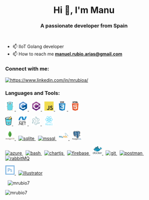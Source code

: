 <h1 align="center">Hi 👋, I'm Manu</h1>
<h3 align="center">A passionate developer from Spain</h3>
</br>

- 📫 IIoT Golang developer
- 📫 How to reach me **manuel.rubio.arias@gmail.com**

<h3 align="left">Connect with me:</h3>
<p align="left">
  <a href="https://linkedin.com/in/https://www.linkedin.com/in/mrubioa/" target="blank"><img align="center"
    src="https://raw.githubusercontent.com/rahuldkjain/github-profile-readme-generator/master/src/images/icons/Social/linked-in-alt.svg" alt="https://www.linkedin.com/in/mrubioa/" height="30" width="30" />
  </a>
</p>

<h3 align="left">Languages and Tools:</h3>

<!--Languages-->
<p align="left">
  <a href="https://golang.org" target="_blank" rel="noreferrer"> 
  	<img src="https://raw.githubusercontent.com/devicons/devicon/master/icons/go/go-original.svg" alt="go" width="30" height="30" /> 
  </a>
	&nbsp;
  <a href="https://www.cprogramming.com/" target="_blank" rel="noreferrer"> 
    <img src="https://raw.githubusercontent.com/devicons/devicon/master/icons/c/c-original.svg" alt="c" width="30" height="30" /> 
  </a>
	&nbsp;
  <a href="https://www.w3schools.com/cs/" target="_blank" rel="noreferrer"> 
    <img src="https://raw.githubusercontent.com/devicons/devicon/master/icons/csharp/csharp-original.svg" alt="csharp" width="30" height="30" /> 
  </a>
	&nbsp;
  <a href="https://developer.mozilla.org/en-US/docs/Web/JavaScript" target="_blank" rel="noreferrer"> 
    <img src="https://raw.githubusercontent.com/devicons/devicon/master/icons/javascript/javascript-original.svg" alt="javascript" 
         width="30" height="30" /> 
  </a>
	&nbsp;
  <a href="https://www.w3schools.com/css/" target="_blank" rel="noreferrer"> 
    <img src="https://raw.githubusercontent.com/devicons/devicon/master/icons/css3/css3-original-wordmark.svg" alt="css3" width="30" height="30" /> 
  </a>
	&nbsp;
  <a href="https://www.w3.org/html/" target="_blank" rel="noreferrer"> 
    <img src="https://raw.githubusercontent.com/devicons/devicon/master/icons/html5/html5-original-wordmark.svg" alt="html5" width="30" height="30" /> 
  </a>
  
</p>

<!--Frameworks-->
<p align="left">
  <a href="https://github.com/gin-gonic/gin" target="_blank" rel="noreferrer">
		<img src="https://raw.githubusercontent.com/gin-gonic/logo/master/color.png" alt="gin" height="30" />
	</a>
  &nbsp;
  &nbsp;
  <a href="https://dotnet.microsoft.com/" target="_blank" rel="noreferrer"> 
    <img src="https://raw.githubusercontent.com/devicons/devicon/master/icons/dot-net/dot-net-original-wordmark.svg" alt="dotnet" 
         width="30" height="30" /> 
  </a> 
	&nbsp;
  <a href="https://www.electronjs.org" target="_blank" rel="noreferrer"> 
    <img src="https://raw.githubusercontent.com/devicons/devicon/master/icons/electron/electron-original.svg" alt="electron" width="30" height="30" /> 
  </a>
	&nbsp;
  <a href="https://reactjs.org/" target="_blank" rel="noreferrer"> 
    <img src="https://raw.githubusercontent.com/devicons/devicon/master/icons/react/react-original-wordmark.svg" alt="react" width="30" height="30" /> 
  </a>
</p>

<!--Databases-->
<p align="left">
  <a href="https://www.mongodb.com/" target="_blank" rel="noreferrer"> 
    <img src="https://raw.githubusercontent.com/devicons/devicon/master/icons/mongodb/mongodb-original-wordmark.svg" alt="mongodb" width="30" height="30" /> 
  </a>
	&nbsp;
  <a href="https://www.sqlite.org/" target="_blank" rel="noreferrer"> 
    <img src="https://www.vectorlogo.zone/logos/sqlite/sqlite-icon.svg" alt="sqlite" width="30" height="30" /> 
  </a>
	&nbsp;
  <a href="https://www.microsoft.com/en-us/sql-server" target="_blank" rel="noreferrer"> 
     <img src="https://www.svgrepo.com/show/303229/microsoft-sql-server-logo.svg" alt="mssql" width="30" height="30" /> 
  </a> 
	&nbsp;
  <a href="https://www.mysql.com/" target="_blank" rel="noreferrer"> 
    <img src="https://raw.githubusercontent.com/devicons/devicon/master/icons/mysql/mysql-original-wordmark.svg"alt="mysql" width="30" height="30" /> 
  </a>
	&nbsp;
  <a href="https://www.postgresql.org" target="_blank"rel="noreferrer"> 
    <img src="https://raw.githubusercontent.com/devicons/devicon/master/icons/postgresql/postgresql-original-wordmark.svg" 
           alt="postgresql" width="30" height="30" /> 
  </a> 
</p>

<!--Resto tech-->
<p align="left">
  <a href="https://azure.microsoft.com/en-in/" target="_blank" rel="noreferrer">
		<img src="https://www.vectorlogo.zone/logos/microsoft_azure/microsoft_azure-icon.svg" alt="azure" width="30" height="30" />
	</a>
	&nbsp;
  <a href="https://www.gnu.org/software/bash/" target="_blank" rel="noreferrer">
		<img src="https://www.vectorlogo.zone/logos/gnu_bash/gnu_bash-icon.svg" alt="bash" width="30" height="30" />
	</a>
	&nbsp;
  <a href="https://www.chartjs.org" target="_blank" rel="noreferrer">
		<img src="https://www.chartjs.org/media/logo-title.svg" alt="chartjs" width="30" height="30" /> 
  </a>
	&nbsp;
  <a href="https://firebase.google.com/" target="_blank" rel="noreferrer"> 
    <img src="https://www.vectorlogo.zone/logos/firebase/firebase-icon.svg" alt="firebase" width="30" height="30" /> 
  </a>
	&nbsp;
  <a href="https://www.docker.com/" target="_blank" rel="noreferrer">
   <img src="https://raw.githubusercontent.com/devicons/devicon/master/icons/docker/docker-original-wordmark.svg" alt="docker" width="30" height="30" /> 
  </a> 
	&nbsp;
  <a href="https://git-scm.com/" target="_blank" rel="noreferrer"> <img
			src="https://www.vectorlogo.zone/logos/git-scm/git-scm-icon.svg" alt="git" width="30" height="30" /> 
  </a> 
	&nbsp;
  <a href="https://postman.com" target="_blank" rel="noreferrer"> 
    <img src="https://www.vectorlogo.zone/logos/getpostman/getpostman-icon.svg" alt="postman" width="30" height="30" />
  </a> 
	&nbsp;
  <a href="https://www.rabbitmq.com" target="_blank" rel="noreferrer"> 
    <img src="https://www.vectorlogo.zone/logos/rabbitmq/rabbitmq-icon.svg" alt="rabbitMQ" width="30" height="30" />
  </a> 
</p>

<!--Resto no tech-->
<p>
  <a href="https://www.photoshop.com/en" target="_blank"rel="noreferrer"> 
    <img src="https://raw.githubusercontent.com/devicons/devicon/master/icons/photoshop/photoshop-line.svg" alt="photoshop" width="30" height="30" /> 
  </a>
	&nbsp;
  <a href="https://www.adobe.com/in/products/illustrator.html" target="_blank" rel="noreferrer"> 
    <img src="https://www.vectorlogo.zone/logos/adobe_illustrator/adobe_illustrator-icon.svg" alt="illustrator" width="30" height="30" /> 
  </a> 
</p>


<p>
  &nbsp;
  <img align="center" src="https://github-readme-stats.vercel.app/api?username=mrubio7&show_icons=true&theme=dark&locale=en" alt="mrubio7" />
</p>

<p align="left"> 
  <img src="https://komarev.com/ghpvc/?username=mrubio7&label=Profile%20views&color=db6a00&style=flat" alt="mrubio7" /> 
</p>
